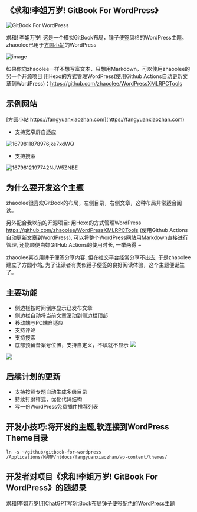 ## 《求和!李姐万岁! GitBook For WordPress》


![GitBook For WordPress](https://raw.githubusercontent.com/zhaoolee/gitbook-for-wordpress/main/screenshot.jpg)

求和! 李姐万岁! 这是一个模拟GitBook布局，锤子便签风格的WordPress主题。zhaoolee已用于[方圆小站](https://fangyuanxiaozhan.com)的WordPress

![image](https://user-images.githubusercontent.com/15868458/227762523-c753be6e-82d2-478f-9ace-35bb4f65a824.png)



如果你向zhaoolee一样不想写富文本，只想用Markdown，可以使用zhaoolee的另一个开源项目 用Hexo的方式管理WordPress(使用Github Actions自动更新文章到WordPress)：https://github.com/zhaoolee/WordPressXMLRPCTools


## 示例网站

[方圆小站 https://fangyuanxiaozhan.com](https://fangyuanxiaozhan.com)

- 支持宽窄屏自适应

![1679811878976jke7xdWQ](https://user-images.githubusercontent.com/15868458/227762273-0c0a143c-0f63-461f-a81c-b04fd44ec839.gif)

- 支持搜索

![1679812197742NJW5ZNBE](https://user-images.githubusercontent.com/15868458/227762298-12e9e3ac-c196-4800-85e1-dd802b4ac4c8.gif)


## 为什么要开发这个主题

zhaoolee很喜欢GitBook的布局，左侧目录，右侧文章，这种布局非常适合阅读。

另外配合我以前的开源项目: 用Hexo的方式管理WordPress https://github.com/zhaoolee/WordPressXMLRPCTools (使用Github Actions自动更新文章到WordPress), 可以将整个WordPress网站用Markdown直接进行管理, 还能顺便白嫖GitHub Actions的使用时长, 一举两得 ~

zhaoolee喜欢用锤子便签分享内容, 但在社交平台经常分享不出去, 于是zhaoolee建立了方圆小站, 为了让读者有类似锤子便签的良好阅读体验，这个主题便诞生了。

## 主要功能

- 侧边栏按时间倒序显示已发布文章
- 侧边栏自动将当前文章滚动到侧边栏顶部
- 移动端与PC端自适应
- 支持评论
- 支持搜索
- 底部预留备案号位置，支持自定义，不填就不显示
![](https://user-images.githubusercontent.com/15868458/227777884-ce465a70-8f21-4d8d-b023-08307940dbcd.png)

![](https://user-images.githubusercontent.com/15868458/227777888-64b91530-61ae-4f41-9f6a-a2640ad5d905.png)



## 后续计划的更新

- 支持按照专题自动生成多级目录
- 持续打磨样式，优化代码结构
- 写一份WordPress免费插件推荐列表



## 开发小技巧:将开发的主题,软连接到WordPress Theme目录

```shell
ln -s ~/github/gitbook-for-wordpress /Applications/MAMP/htdocs/fangyuanxiaozhan/wp-content/themes/
```


## 开发者对项目《求和!李姐万岁! GitBook For WordPress》的随想录

[求和!李姐万岁!用ChatGPT写GitBook布局锤子便签配色的WordPress主题](https://fangyuanxiaozhan.com/p/2023-03-26-13-04-25-gitbook-for-wordpress/)
